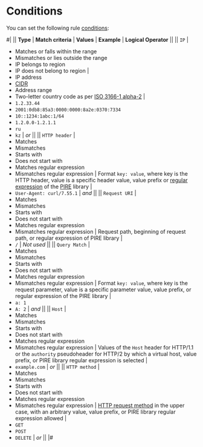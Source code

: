 # Conditions

You can set the following rule [conditions](rules.md):

#|
|| **Type** | **Match criteria** | **Values** | **Example** | **Logical Operator** ||
|| `IP` |
* Matches or falls within the range
* Mismatches or lies outside the range
* IP belongs to region
* IP does not belong to region
|
* IP address
* [CIDR](https://en.wikipedia.org/wiki/Classless_Inter-Domain_Routing)
* Address range
* Two-letter country code as per [ISO 3166-1 alpha-2](https://en.wikipedia.org/wiki/ISO_3166-1_alpha-2)
|
* `1.2.33.44`
* `2001:0db8:85a3:0000:0000:8a2e:0370:7334`
* `10::1234:1abc:1/64`
* `1.2.0.0-1.2.1.1`
* `ru`
* `kz`
| _or_ ||
|| `HTTP header` |
* Matches
* Mismatches
* Starts with
* Does not start with
* Matches regular expression
* Mismatches regular expression
|
Format `key: value`, where key is the HTTP header,
value is a specific header value, value
prefix or [regular expression](https://en.wikipedia.org/wiki/Regular_expression) of the [PIRE](https://github.com/yandex/pire) library
|
* `User-Agent: curl/7.55.1`
| _and_ ||
|| `Request URI` |
* Matches
* Mismatches
* Starts with
* Does not start with
* Matches regular expression
* Mismatches regular expression
|
Request path, beginning of request path, or regular
expression of PIRE library
|
* `/`
| _Not used_ ||
|| `Query Match` |
* Matches
* Mismatches
* Starts with
* Does not start with
* Matches regular expression
* Mismatches regular expression
|
Format `key: value`, where key is the request
parameter, value is a specific parameter value,
value prefix, or regular expression of the
PIRE library
|
* `a: 1`
* `A: 2`
| _and_ ||
|| `Host` |
* Matches
* Mismatches
* Starts with
* Does not start with
* Matches regular expression
* Mismatches regular expression
|
Values of the `Host` header for HTTP/1.1 or
the `authority` pseudoheader for HTTP/2 by which a virtual
host, value prefix, or PIRE library
regular expression is selected
|
* `example.com`
| _or_ ||
|| `HTTP method` |
* Matches
* Mismatches
* Starts with
* Does not start with
* Matches regular expression
* Mismatches regular expression
|
[HTTP request method](https://en.wikipedia.org/wiki/HTTP#Request_methods) in the upper case,
with an arbitrary value, value prefix, or PIRE library
regular expression allowed
|
* `GET`
* `POST`
* `DELETE`
| _or_ ||
|#